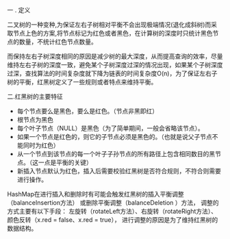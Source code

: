一 . 定义

二叉树的一种变种,为保证左右子树相对平衡不会出现极端情况(退化成斜树)而采取节点上色的方案,将节点标记为红色或者黑色，在计算树的深度时只统计黑色节点的数量，不统计红色节点数量。

而保持左右子树深度相同的原因是减少树的最大深度，从而提高查询的效率，尽量维持左右子树的深度一致，避免某个子树深度过深的情况出现，如果某个子树深度过深，查找算法的时间复杂度就下降为链表的时间复杂度O(n)，为了保证左右子树的平衡，红黑树定义了一些规则或者特点来维持平衡。

二.红黑树的主要特征

- 每个节点要么是黑色，要么是红色。（节点非黑即红）
- 根节点为黑色
- 每个叶子节点（NULL）是黑色（为了简单期间，一般会省略该节点）。
- 如果一个节点是红色的，则它的子节点必须是黑色的。（也就是说父子节点不能同时为红色）
- 从一个节点到该节点的每一个叶子子孙节点的所有路径上包含相同数目的黑节点。（这一点是平衡的关键）
- 新插入节点默认为红色，插入后需要校验红黑树是否符合规则，不符合则需要进行操作。

HashMap在进行插入和删除时有可能会触发红黑树的插入平衡调整（balanceInsertion方法）
或删除平衡调整（balanceDeletion ）方法，
调整的方式主要有以下手段：
左旋转（rotateLeft方法）、右旋转（rotateRight方法）、颜色反转（x.red = false、x.red = true），
进行调整的原因是为了维持红黑树的数据结构。




